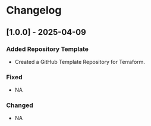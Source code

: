 # Changelog

## [1.0.0] - 2025-04-09

### Added Repository Template

- Created a GitHub Template Repository for Terraform.

### Fixed

- NA

### Changed

- NA
